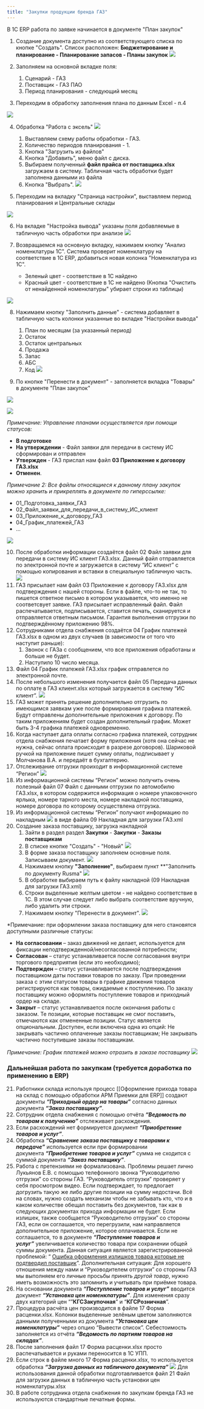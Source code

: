 ```yaml
---
title: "Закупки продукции бренда ГАЗ"
---
```


В 1С ERP работа по заявке начинается в документе "План закупок"

1. Создание документа доступно из соответствующего списка по кнопке "Создать". Список расположен: **Бюджетирование и планирование - Планирование запасов - Планы закупок**
![](ERP/_attach/Pasted%20image%2020230515103612.png)
2. Заполняем на основной вкладке поля:
	1. Сценарий - ГАЗ
	2. Поставщик - ГАЗ ПАО
	3. Период планирования - следующий месяц

3. Переходим в обработку заполнения плана по данным Excel - п.4

![](ERP/_attach/Pasted%20image%2020230516111814.png)

4. Обработка "Работа с эксель"  ![](ERP/_attach/Pasted%20image%2020230517134423.png)
	1. Выставляем схему работы обработки - ГАЗ. 
	2. Количество периодов планирования - 1.
	3. Кнопка "Загрузить из файлов"
	4. Кнопка "Добавить", меню файл с диска. 
	5. Выбираем полученный **файл прайса от поставщика.xlsx** загружаем в систему. Табличная часть обработки будет заполнена данными из файла
	6. Кнопка "Выбрать".
![](ERP/_attach/Pasted%20image%2020230517135338.png)
 
5. Переходим на вкладку "Страница настройки", выставляем период планирования и Центральные склады

![](ERP/_attach/Pasted%20image%2020230516132554.png)

6. На вкладке "Настройка вывода" указаны поля добавляемые в табличную часть обработки при анализе
![](ERP/_attach/Pasted%20image%2020230516132724.png)

7. Возвращаемся на основную вкладку, нажимаем кнопку "Анализ номенклатуры 1С". Система проверит номенклатуру на соответствие в 1C ERP, добавиться новая колонка "Номенклатура из 1С".
	- Зеленый цвет - соответствие в 1С найдено
	- Красный цвет - соответствие в 1С не найдено (Кнопка "Очистить от ненайденной номенклатуры" убирает строки из таблицы)

![](ERP/_attach/Pasted%20image%2020230516154340.png)

8. Нажимаем кнопку "Заполнить данные" - система добавляет в табличную часть колонки указанные во вкладке "Настройки вывода"
	1. План по месяцам (за указанный период)
	2. Остаток
	3. Остаток центральных
	4. Продажа
	5. Запас
	6. АБС
	7. Код
![](ERP/_attach/Pasted%20image%2020230516155452.png)

9. По кнопке "Перенести в документ" - заполняется вкладка "Товары" в документе "План закупок"

![](ERP/_attach/Pasted%20image%2020230516184725.png)

![](ERP/_attach/Pasted%20image%2020230516190705.png)

*Примечание: Управление планами осуществляется при помощи статусов:*
-   **В подготовке**
-   **На утверждении** - Файл заявки для передачи в систему ИС сформирован и отправлен
-   **Утвержден** - ГАЗ прислал нам файл **03 Приложение к договору ГАЗ.xlsx**
-   **Отменен**.

*Примечание 2: Все файлы относящиеся к данному плану закупок можно хранить и прикреплять в документе по гиперссылке:*

- 01_Подготовка_заявки_ГАЗ
- 02_Файл_заявки_для_передачи_в_систему_ИС_клиент
- 03_Приложение_к_договору_ГАЗ
- 04_График_платежей_ГАЗ
- ...

![](ERP/_attach/Pasted%20image%2020230515170202.png)

10.  После обработки информации создаётся файл 02 Файл заявки для передачи в систему ИС клиент ГАЗ.xlsx. Данный файл отправляется по электронной почте и загружается в систему “ИС клиент” с помощью копирования и вставки в специальную табличную часть. ![](https://rusalgo.github.io/howto//UPP/_attach/02_%D0%97%D0%B0%D0%B3%D1%80%D1%83%D0%B7%D0%BA%D0%B0_%D0%B7%D0%B0%D1%8F%D0%B2%D0%BA%D0%B8_%D0%B2_%D0%98%D0%A1_%D0%BA%D0%BB%D0%B8%D0%B5%D0%BD%D1%82_%D0%93%D0%90%D0%97.png)
11.  ГАЗ присылает нам файл 03 Приложение к договору ГАЗ.xlsx для подтверждения с нашей стороны. Если в файле, что-то не так, то пишется ответное письмо в котором указывается, что именно не соответсвует заявке. ГАЗ присылает исправленный файл. Файл распечатывается, подписывается, ставится печать, сканируется и отправляется ответным письмом. Гарантия выполнения отгрузки по подтверждённому приложению 98%.
12. Сотрудниками отдела снабжения создаётся 04 График платежей ГАЗ.xlsx в одном из двух случаев (в зависимости от того что наступит раньше):
	1. Звонок с ГАЗа с сообщением, что все приложения обработаны и больше не будет.
	2. Наступило 10 число месяца.
13.  Файл 04 График платежей ГАЗ.xlsx график отправлется по электронной почте.
14.  После небольшого изменения получается файл 05 Передача данных по оплате в ГАЗ клиент.xlsx который загружается в систему “ИС клиент”. ![](https://rusalgo.github.io/howto//UPP/_attach/06_%D0%97%D0%B0%D0%B3%D1%80%D1%83%D0%B7%D0%BA%D0%B0_%D0%B3%D1%80%D0%B0%D1%84%D0%B8%D0%BA%D0%B0_%D0%BF%D0%BB%D0%B0%D1%82%D0%B5%D0%B6%D0%B5%D0%B9_%D0%B2_%D0%98%D0%A1_%D0%9A%D0%BB%D0%B8%D0%B5%D0%BD%D1%82.png)
15.  ГАЗ может принять решение дополнительно отгрузить по имеющимся заявкам уже после формирования графика платежей. Будут отправлены дополнительные приложения к договору. По таким приложениям будет создан дополнительный график. Может быть 3-4 графика платежей одновременно.
16.  Когда наступает дата оплаты согласно графика платежей, сотрудник отдела снабжения печатает форму приложения (хотя она сейчас не нужна, сейчас оплата происходит в разрезе договоров). Шариковой ручкой на приложение пишет сумму оплаты, подписывает у Молчанова В.А. и передаёт в бухгалтерию.
17.  Отслеживание отгрузки проиходит в информационной системе “Регион” ![](https://rusalgo.github.io/howto//UPP/_attach/06_%D0%98%D0%BD%D1%84%D0%BE%D1%80%D0%BC%D0%B0%D1%86%D0%B8%D1%8F_%D0%BF%D0%BE_%D0%BE%D1%82%D0%B3%D1%80%D1%83%D0%B7%D0%BA%D0%B5_%D0%93%D0%90%D0%97_%D0%A0%D0%B5%D0%B3%D0%B8%D0%BE%D0%BD.png)
18.  Из информационной системы “Регион” можно получить очень полезный файл 07 Файл с данными отгрузки по автомобилю ГАЗ.xlsx, в котором содержится информация о номере упаковочного ярлыка, номере тарного места, номере накладной поставщика, номере договора по которому осуществлена отгрузка.
19.  Из информационной системы “Регион” получают информацию по накладным ![](https://rusalgo.github.io/howto//UPP/_attach/08_%D0%98%D0%BD%D1%84%D0%BE%D1%80%D0%BC%D0%B0%D1%86%D0%B8%D1%8F_%D0%BF%D0%BE_%D0%BD%D0%B0%D0%BA%D0%BB%D0%B0%D0%B4%D0%BD%D1%8B%D0%BC_%D0%93%D0%90%D0%97_%D0%A0%D0%B5%D0%B3%D0%B8%D0%BE%D0%BD.png) в виде файла 09 Накладная для загрузки ГАЗ.xml
20. Cоздание заказа поставщику, загрузка накладной
	1. Зайти в раздел раздел **Закупки** - **Закупки** - **Заказы поставщикам**
	2. В списке кнопке "Создать" - "Новый" ![](ERP/_attach/Pasted%20image%2020230516160242.png)
	3. В форме заказа поставщику заполняем основные поля. Записываем документ. ![](ERP/_attach/Pasted%20image%2020230516202127.png)
	4. Нажимаем кнопку **"Заполнение"**, выбираем пункт **"Заполнить по документу Rusma" ![](ERP/_attach/Pasted%20image%2020230517142106.png)
	5. В обработке выбираем путь к файлу накладной (09 Накладная для загрузки ГАЗ.xml)
	6. Строки выделенные желтым цветом - не найдено соответствие в 1С. В этом случае следует либо выбрать соответствие вручную, либо удалить эти строки.
	7. Нажимаем кнопку "Перенести в документ". ![](ERP/_attach/Pasted%20image%2020230516202510.png)

*Примечание: при оформлении заказа поставщику для него становятся доступными различные статусы:
- **На согласовании** – заказ движений не делает, используется для фиксации неподтвержденной/несогласованной потребности;
- **Согласован** – статус устанавливается после согласования внутри торгового предприятия (если это необходимо);
- **Подтвержден** – статус устанавливается после подтверждения поставщиком даты поставки товаров по заказу. При проведении заказа с этим статусом товары в графике движения товаров регистрируются как товары, ожидаемые к поступлению. По заказу поставщику можно оформлять поступление товаров и приходный ордер на складе.
- **Закрыт** – статус устанавливается после окончания работы с заказом. Те позиции, которые поставщик не смог поставить, отмечаются как отмененные позиции. Статус является опциональным. Доступен, если включена одна из опций: Не закрывать частично оплаченные заказы поставщикам; Не закрывать частично поступившие заказы поставщикам.

*Примечание: График платежей можно отразить в заказе поставщику*
![](ERP/_attach/Pasted%20image%2020230516205605.png)

### Дальнейшая работа по закупкам (требуется доработка по применению в ERP)
21. Работники склада используя процесс [[Оформление прихода товара на склад с помощью обработки АРМ Приемки для ERP]] создают документы _**“Приходный ордер на товары”**_ согласно данных документа _**“Заказ поставщику”**_.
22. Сотрудник отдела снабжения с помощью отчёта _**“Ведомость по товарам к получению”**_ отслеживает расхождения. 
23.  Если расхождений нет формируется документ _**“Приобретение товаров и услуг”**_.
24.  Обработка _**“Сравнение заказа поставщику с товарами к передаче”**_ используется если при формировании документа _**“Приобретение товаров и услуг”**_ сумма не сходится с суммой документа _**“Заказ поставщику”**_.
25.  Работа с претензиями не формализована. Проблемы решает лично Лукьянов Е.В. с помощью телефонного звонка “Руководителю отгрузки” со стороны ГАЗ. “Руководитель отгрузки” проверяет у себя просмотром видео. Если подтверждает, то предлогает догрузить такую же либо другие позиции на сумму недостачи. Всё на словах, нужно создать механизм чтобы не забывать кто, что и в каком количестве обещал поставить без документов, так как в следующих документах прихода информации не будет. Если излишек, также сообщается “Руководителю отгрузки” со стороны ГАЗ, если он соглашается, что перегрузили, нам направляется дополнительное приложение, которое оплачивается. Если не соглашается, то в документе _**“Поступление товаров и услуг”**_ увеличивается количество товара при сохранении общей суммы документа. Данная ситуация является зарегистрированной проблемой: “ [Ошибка оформления излишков товара которые не подтвердил поставщик](https://rusalgo.github.io/howto/UPP/%D0%9E%D1%88%D0%B8%D0%B1%D0%BA%D0%B0-%D0%BE%D1%84%D0%BE%D1%80%D0%BC%D0%BB%D0%B5%D0%BD%D0%B8%D1%8F-%D0%B8%D0%B7%D0%BB%D0%B8%D1%88%D0%BA%D0%BE%D0%B2-%D1%82%D0%BE%D0%B2%D0%B0%D1%80%D0%B0-%D0%BA%D0%BE%D1%82%D0%BE%D1%80%D1%8B%D0%B5-%D0%BD%D0%B5-%D0%BF%D0%BE%D0%B4%D1%82%D0%B2%D0%B5%D1%80%D0%B4%D0%B8%D0%BB-%D0%BF%D0%BE%D1%81%D1%82%D0%B0%D0%B2%D1%89%D0%B8%D0%BA/)”. Дополнительная ситуация: Для хорошего отношения между нами и “Руководителем отгрузки” со стороны ГАЗ мы выполняем его личные просьбы _принять другой товар_, нужно иметь возможность это запомнить и учитывать при приёмке товара.
26.  На основании документа _**“Поступление товаров и услуг”**_ вводится документ _**“Установка цен номенклатуры”**_. Для изменения сразу двух категорий цен “”**КГСЗакупочная**" и “**КГСРозничная**”.
27.  Процедура расчёта цен производится в файле 17 Форма расценки.xlsx. Колонки выделенные зелёным цветом заполняются данными полученными из документа _**“Установка цен номенклатуры”**_ через опцию “Вывести список”. Себестоимость заполняется из отчёта _**“Ведомость по партиям товаров на складах”**_.
28.  После заполнения файл 17 Форма расценки.xlsx просто распечатывается и руками переносится в 1С УПП.
29.  Если строк в файле много 17 Форма расценки.xlsx, то используется обработка _**“Загрузка данных из табличного документа”**_ ![](https://rusalgo.github.io/howto//UPP/_attach/21_%D0%98%D1%81%D0%BF%D0%BE%D0%BB%D1%8C%D0%B7%D0%BE%D0%B2%D0%B0%D0%BD%D0%B8%D0%B5_%D0%B7%D0%B0%D0%B3%D1%80%D1%83%D0%B7%D0%BA%D0%B8_%D0%B4%D0%B0%D0%BD%D0%BD%D1%8B%D1%85_%D0%B8%D0%B7_%D1%82%D0%B0%D0%B1%D0%BB%D0%B8%D1%87%D0%BD%D0%BE%D0%B3%D0%BE_%D0%B4%D0%BE%D0%BA%D1%83%D0%BC%D0%B5%D0%BD%D1%82%D0%B0.png) Для использования данной обработки подготавливается файл 21 Файл для загрузки данных в табличную часть установки цен номенклатуры.xlsx
30.  В работе сотрудника отдела снабжения по закупкам бренда ГАЗ не используются стандартные печатные формы.
